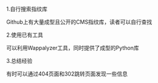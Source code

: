 1.自行搜索指纹库

Github上有大量成型且公开的CMS指纹库，读者可以自行查找

2.使用已有工具

可以利用Wappalyzer工具，同时提供了成型的Python库

3.总结经验

有时可以通过404页面和302跳转页面发现一些信息



